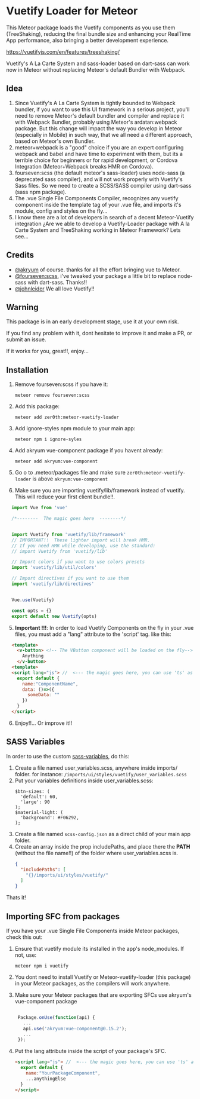 # Vuetify Loader for Meteor
This Meteor package loads the Vuetify components as you use them (TreeShaking), reducing the final bundle size and enhancing your RealTime App performance, also bringing a better development experience.

https://vuetifyjs.com/en/features/treeshaking/

Vuetify's A La Carte System and sass-loader based on dart-sass can work now in Meteor without replacing Meteor's default Bundler with Webpack.

## Idea 
1. Since Vuetify's A La Carte System is tightly bounded to Webpack bundler, if you want to use this UI framework in a serious project, you'll need to remove Meteor's default bundler and compiler and replace it with Webpack Bundler, probably using Meteor's ardatan:webpack package. But this change will impact the way you develop in Meteor (especially in Mobile) in such way, that we all need a different approach, based on Meteor's own Bundler.
2. meteor+webpack is a "good" choice if you are an expert configuring webpack and babel and have time to experiment with them, but its a terrible choice for beginners or for rapid development, or Cordova Integration (Meteor+Webpack breaks HMR on Cordova).
3. fourseven:scss (the default meteor's sass-loader) uses node-sass (a deprecated sass compiler), and will not work properly with Vuetify's Sass files. So we need to create a SCSS/SASS compiler using dart-sass (sass npm package).
4. The .vue Single File Components Compiler, recognizes any vuetify component inside the template tag of your .vue file, and imports it's module, config and styles on the fly...
5. I know there are a lot of developers in search of a decent Meteor-Vuetify integration ¿Are we able to develop a Vuetify-Loader package with A la Carte System and TreeShaking working in Meteor Framework? Lets see... 

## Credits
* [@akryum](https://github.com/Akryum) of course. thanks for all the effort bringing vue to Meteor.
* [@fourseven:scss](https://github.com/Meteor-Community-Packages/meteor-scss), i've tweaked your package a little bit to replace node-sass with dart-sass. Thanks!!
* [@johnleider](https://github.com/johnleider) We all love Vuetify!!

## Warning
This package is in an early development stage, use it at your own risk.

If you find any problem with it, dont hesitate to improve it and make a PR, or submit an issue.

If it works for you, great!!, enjoy...

## Installation

1. Remove fourseven:scss if you have it: 
   
   `meteor remove fourseven:scss`
2. Add this package:
   
   `meteor add zer0th:meteor-vuetify-loader`
3. Add ignore-styles npm module to your main app:
   
   `meteor npm i ignore-syles`

4. Add akryum vue-component package if you havent already: 
   
   `meteor add akryum:vue-component`

5. Go o to .meteor/packages file and make sure `zer0th:meteor-vuetify-loader` is above `akryum:vue-component`
6. Make sure you are importing vuetify/lib/framework instead of vuetify. This will reduce your first client bundle!!.

```javascript
  import Vue from 'vue'

  /*--------  The magic goes here  --------*/


  import Vuetify from 'vuetify/lib/framework'
  // IMPORTANT!!  These lighter import will break HMR.
  // If you need HMR while developing, use the standard:
  // import Vuetify from 'vuetify/lib'

  // Import colors if you want to use colors presets
  import 'vuetify/lib/util/colors'

  // Import directives if you want to use them
  import 'vuetify/lib/directives'


  Vue.use(Vuetify)

  const opts = {}
  export default new Vuetify(opts)
```
5. **Important !!!**: In order to load Vuetify Components on the fly in your .vue files, you must add a "lang" attribute to the 'script' tag. like this:
```html
  <template>
    <v-button> <!-- The VButton component will be loaded on the fly-->   
      Anything
    </v-button>    
  <template>    
  <script lang="js"> //  <--- the magic goes here, you can use 'ts' as well.
    export default {
      name:"ComponentName",
      data: ()=>({
        someData: ""
      })
    }
  </script>
```
6. Enjoy!!... Or improve it!!

## SASS Variables
In order to use the custom [sass-variables](https://vuetifyjs.com/en/features/sass-variables), do this:
1. Create a file named user_variables.scss, anywhere inside imports/ folder. for instance: `/imports/ui/styles/vuetify/user_variables.scss`
2. Put your variables definitions inside user_variables.scss:
    ```less
    $btn-sizes: (
      'default': 60,
      'large': 90
    );
    $material-light: (
      'background': #F06292, 
    );
    ```
3. Create a file named `scss-config.json` as a direct child of your main app folder.
4. Create an array inside the prop includePaths, and place there the **PATH** (without the file name!!) of the folder where user_variables.scss is. 
    ```json
    {
      "includePaths": [
        "{}/imports/ui/styles/vuetify/"
      ]
    }
    ```
Thats it!

## Importing SFC from packages
If you have your .vue Single File Components inside Meteor packages, check this out:

1. Ensure that vuetify module its installed in the app's node_modules. If not, use: 
   
   `meteor npm i vuetify`
2. You dont need to install Vuetify or Meteor-vuetify-loader (this package) in your Meteor packages, as the compilers will work anywhere.
3. Make sure your Meteor packages that are exporting SFCs use akryum's vue-component package
   
   ```javascript

    Package.onUse(function(api) {
      ...
      api.use('akryum:vue-component@0.15.2');
      ...
    });

   ```
4. Put the lang attribute inside the script of your package's SFC.
    ```html
    <script lang="js"> //  <--- the magic goes here, you can use 'ts' as well.
      export default {
        name:"YourPackageComponent",
        ...anythingElse
      }
    </script>
    ```

